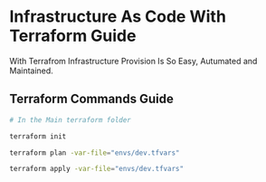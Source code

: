 # Infrastructure As Code With Terraform Guide

With Terrafrom Infrastructure Provision Is So Easy, Autumated and Maintained.

## Terraform Commands Guide

```bash
# In the Main terraform folder

terraform init

terraform plan -var-file="envs/dev.tfvars"

terraform apply -var-file="envs/dev.tfvars"
```
